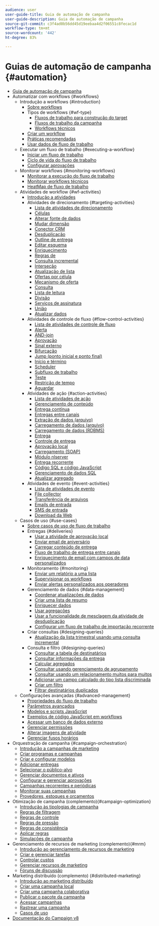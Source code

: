 ```yaml
---
audience: user
user-guide-title: Guia de automação de campanha
user-guide-description: Guia de automação de campanha
source-git-commit: c3f4ad0b56dd45d19eebaa4d2f06551c8fecac1d
workflow-type: tm+mt
source-wordcount: '442'
ht-degree: 83%

---
```



# Guias de automação de campanha {#automation}

+ [Guia de automação de campanha](home.md)
+ Automatizar com workflows {#workflows}
   + Introdução a workflows {#introduction}
      + [Sobre workflows](workflow/about-workflows.md)
      + Tipos de workflows {#wf-type}
         + [Fluxos de trabalho para construção do target](workflow/targeting-workflows.md)
         + [Fluxos de trabalho da campanha](workflow/campaign-workflows.md)
         + [Workflows técnicos](workflow/technical-workflows.md)
      + [Criar um workflow](workflow/build-a-workflow.md)
      + [Práticas recomendadas](workflow/workflow-best-practices.md)
      + [Usar dados de fluxo de trabalho](workflow/use-workflow-data.md)
   + Executar um fluxo de trabalho {#executing-a-workflow}
      + [Iniciar um fluxo de trabalho](workflow/start-a-workflow.md)
      + [Ciclo de vida do fluxo de trabalho](workflow/workflow-life-cycle.md)
      + [Configurar aprovações](workflow/define-approvals.md)
   + Monitorar workflows {#monitoring-workflows}
      + [Monitorar a execução do fluxo de trabalho](workflow/monitor-workflow-execution.md)
      + [Monitorar workflows técnicos](workflow/monitor-technical-workflows.md)
      + [HeatMap de fluxo de trabalho](workflow/heatmap.md)
   + Atividades de workflow {#wf-activities}
      + [Introdução a atividades](workflow/activities.md)
      + Atividades de direcionamento {#targeting-activities}
         + [Lista de atividades de direcionamento](workflow/targeting-activities.md)
         + [Células](workflow/cells.md)
         + [Alterar fonte de dados](workflow/change-data-source.md)
         + [Mudar dimensão](workflow/change-dimension.md)
         + [Conector CRM](workflow/crm-connector.md)
         + [Desduplicação](workflow/deduplication.md)
         + [Outline de entrega](workflow/delivery-outline.md)
         + [Editar esquema](workflow/edit-schema.md)
         + [Enriquecimento](workflow/enrichment.md)
         + [Regras de ](workflow/exclusion.md)
         + [Consulta incremental](workflow/incremental-query.md)
         + [Interseção](workflow/intersection.md)
         + [Atualização de lista](workflow/list-update.md)
         + [Ofertas por célula](workflow/offers-by-cell.md)
         + [Mecanismo de oferta](workflow/offer-engine.md)
         + [Consulta](workflow/query.md)
         + [Lista de leitura](workflow/read-list.md)
         + [Divisão](workflow/split.md)
         + [Serviços de assinatura](workflow/subscription-services.md)
         + [União](workflow/union.md)
         + [Atualizar dados](workflow/update-data.md)
      + Atividades de controle de fluxo {#flow-control-activities}
         + [Lista de atividades de controle de fluxo](workflow/flow-control-activities.md)
         + [Alerta](workflow/alert.md)
         + [AND-join](workflow/and-join.md)
         + [Aprovação](workflow/approval.md)
         + [Sinal externo](workflow/external-signal.md)
         + [Bifurcação](workflow/fork.md)
         + [Jump (ponto inicial e ponto final)](workflow/jump-start-point-and-end-point.md)
         + [Início e término](workflow/start-and-end.md)
         + [Scheduler](workflow/scheduler.md)
         + [Subfluxo de trabalho](workflow/sub-workflow.md)
         + [Teste](workflow/test.md)
         + [Restrição de tempo](workflow/time-constraint.md)
         + [Aguardar](workflow/wait.md)
      + Atividades de ação {#action-activities}
         + [Lista de atividades de ação](workflow/action-activities.md)
         + [Gerenciamento de conteúdo](workflow/content-management.md)
         + [Entrega contínua](workflow/continuous-delivery.md)
         + [Entregas entre canais](workflow/cross-channel-deliveries.md)
         + [Extração de dados (arquivo)](workflow/extraction-file.md)
         + [Carregamento de dados (arquivo)](workflow/data-loading-file.md)
         + [Carregamento de dados (RDBMS)](workflow/data-loading-rdbms.md)
         + [Entrega](workflow/delivery.md)
         + [Controle de entrega](workflow/delivery-control.md)
         + [Aprovação local](workflow/local-approval.md)
         + [Carregamento (SOAP)](workflow/loading-soap.md)
         + [Módulo nlserver](workflow/nlserver-module.md)
         + [Entrega recorrente](workflow/recurring-delivery.md)
         + [Código SQL e código JavaScript](workflow/sql-code-and-javascript-code.md)
         + [Gerenciamento de dados SQL](workflow/sql-data-management.md)
         + [Atualizar agregado](workflow/update-aggregate.md)
      + Atividades de evento {#event-activities}
         + [Lista de atividades de evento](workflow/event-activities.md)
         + [File collector](workflow/file-collector.md)
         + [Transferência de arquivos](workflow/file-transfer.md)
         + [Emails de entrada](workflow/inbound-emails.md)
         + [SMS de entrada](workflow/inbound-sms.md)
         + [Download da Web](workflow/web-download.md)
   + Casos de uso {#use-cases}
      + [Sobre casos de uso de fluxo de trabalho](workflow/workflow-use-cases.md)
      + Entregas {#deliveries}
         + [Usar a atividade de aprovação local](workflow/local-approval-activity.md)
         + [Enviar email de aniversário](workflow/send-a-birthday-email.md)
         + [Carregar conteúdo de entrega](workflow/load-delivery-content.md)
         + [Fluxo de trabalho de entrega entre canais](workflow/cross-channel-delivery-workflow.md)
         + [Enriquecimento de email com campos de data personalizados](workflow/email-enrichment-with-custom-date-fields.md)
      + Monitoramento {#monitoring}
         + [Enviar um relatório a uma lista](workflow/send-a-report-to-a-list.md)
         + [Supervisionar os workflows](workflow/workflow-supervision.md)
         + [Enviar alertas personalizados aos operadores](workflow/send-alerts-to-operators.md)
      + Gerenciamento de dados {#data-management}
         + [Coordenar atualizações de dados](workflow/coordinate-data-updates.md)
         + [Criar uma lista de resumo](workflow/create-a-summary-list.md)
         + [Enriquecer dados](workflow/enrich-data.md)
         + [Usar agregações](workflow/using-aggregates.md)
         + [Usar a funcionalidade de mesclagem da atividade de desduplicação](workflow/deduplication-merge.md)
         + [Configurar um fluxo de trabalho de importação recorrente](workflow/recurring-import-workflow.md)
      + Criar consultas {#designing-queries}
         + [Atualização da lista trimestral usando uma consulta incremental](workflow/quarterly-list-update.md)
      + Consulta e filtro {#designing-queries}
         + [Consultar a tabela de destinatários](workflow/querying-recipient-table.md)
         + [Consultar informações da entrega](workflow/query-delivery-info.md)
         + [Calcular agregados](workflow/compute-aggregates.md)
         + [Consultar usando gerenciamento de agrupamento](workflow/query-grouping-management.md)
         + [Consultar usando um relacionamento muitos para muitos](workflow/query-many-to-many-relationship.md)
         + [Adicionar um campo calculado do tipo lista discriminada](workflow/adding-enumeration-type-calculated-field.md)
         + [Criar um filtro](workflow/create-a-filter.md)
         + [Filtrar destinatários duplicados](workflow/filter-duplicated-recipients.md)
   + Configurações avançadas {#advanced-management}
      + [Propriedades do fluxo de trabalho](workflow/workflow-properties.md)
      + [Parâmetros avançados](workflow/advanced-parameters.md)
      + [Modelos e scripts JavaScript](workflow/javascript-scripts-and-templates.md)
      + [Exemplos de código JavaScript em workflows](workflow/javascript-in-workflows.md)
      + [Acessar um banco de dados externo](workflow/accessing-an-external-database-fda.md)
      + [Gerenciar permissões](workflow/managing-rights.md)
      + [Alterar imagens de atividade](workflow/change-activity-images.md)
      + [Gerenciar fusos horários](workflow/managing-time-zones.md)
+ Orquestração de campanha {#campaign-orchestration}
   + [Introdução a campanhas de marketing](campaigns/set-up-campaigns.md)
   + [Criar programas e campanhas](campaigns/marketing-campaign-create.md)
   + [Criar e configurar modelos](campaigns/marketing-campaign-templates.md)
   + [Adicionar entregas](campaigns/marketing-campaign-deliveries.md)
   + [Selecionar o público-alvo](campaigns/marketing-campaign-target.md)
   + [Gerenciar documentos e ativos](campaigns/marketing-campaign-assets.md)
   + [Configurar e gerenciar aprovações](campaigns/marketing-campaign-approval.md)
   + [Campanhas recorrentes e periódicas](campaigns/recurring-periodic-campaigns.md)
   + [Monitorar suas campanhas](campaigns/marketing-campaign-monitoring.md)
   + [Provedores, estoques e orçamentos](campaigns/providers-stocks-and-budgets.md)
+ Otimização de campanha (complemento){#campaign-optimization}
   + [Introdução às tipologias de campanha](campaign-opt/campaign-typologies.md)
   + [Regras de filtragem](campaign-opt/filtering-rules.md)
   + [Regras de controle](campaign-opt/control-rules.md)
   + [Regras de pressão](campaign-opt/pressure-rules.md)
   + [Regras de consistência](campaign-opt/consistency-rules.md)
   + [Aplicar regras](campaign-opt/apply-rules.md)
   + [Simulações de campanha](campaign-opt/campaign-simulations.md)
+ Gerenciamento de recursos de marketing (complemento){#mrm}
   + [Introdução ao gerenciamento de recursos de marketing](mrm/about-marketing-resource-management.md)
   + [Criar e gerenciar tarefas](mrm/creating-and-managing-tasks.md)
   + [Controlar custos](mrm/controlling-costs.md)
   + [Gerenciar recursos de marketing](mrm/managing-marketing-resources.md)
   + [Fóruns de discussão](mrm/discussion-forums.md)
+ Marketing distribuído (complemento) {#distributed-marketing}
   + [Introdução ao marketing distribuído](distributed-marketing/about-distributed-marketing.md)
   + [Criar uma campanha local](distributed-marketing/creating-a-local-campaign.md)
   + [Criar uma campanha colaborativa](distributed-marketing/creating-a-collaborative-campaign.md)
   + [Publicar o pacote da campanha](distributed-marketing/publishing-the-campaign-package.md)
   + [Acessar campanhas](distributed-marketing/accessing-campaigns.md)
   + [Rastrear uma campanha](distributed-marketing/tracking-a-campaign.md)
   + [Casos de uso](distributed-marketing/examples.md)
+ [Documentação do Campaign v8](https://experienceleague.adobe.com/docs/campaign/campaign-v8/campaign-home.html?lang=pt-BR)